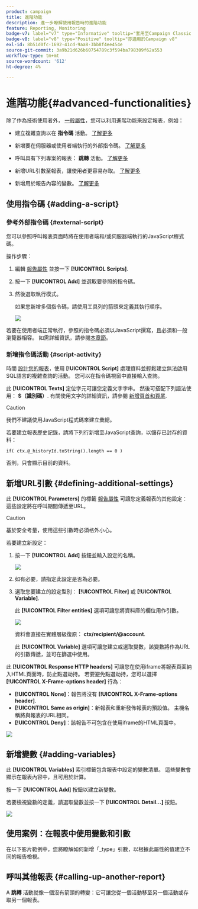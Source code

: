 ```yaml
---
product: campaign
title: 進階功能
description: 進一步瞭解使用報告時的進階功能
feature: Reporting, Monitoring
badge-v7: label="v7" type="Informative" tooltip="套用至Campaign Classic v7"
badge-v8: label="v8" type="Positive" tooltip="亦適用於Campaign v8"
exl-id: 8b51d0fc-1692-41cd-9aa8-3bb8f4ee454e
source-git-commit: 3a9b21d626b60754789c3f594ba798309f62a553
workflow-type: tm+mt
source-wordcount: '612'
ht-degree: 4%

---
```


# 進階功能{#advanced-functionalities}



除了作為技術使用者外， [一般屬性](../../reporting/using/properties-of-the-report.md)，您可以利用進階功能來設定報表，例如：

* 建立複雜查詢以在 **指令碼** 活動。 [了解更多](#script-activity)

* 新增要在伺服器或使用者端執行的外部指令碼。 [了解更多](#external-script)

* 呼叫具有下列專案的報表： **跳轉** 活動。 [了解更多](#calling-up-another-report)

* 新增URL引數至報表，讓使用者更容易存取。 [了解更多](#calling-up-another-report)

* 新增用於報告內容的變數。 [了解更多](#adding-variables)

## 使用指令碼 {#adding-a-script}

### 參考外部指令碼 {#external-script}

您可以參照呼叫報表頁面時將在使用者端和/或伺服器端執行的JavaScript程式碼。

操作步驟：

1. 編輯 [報告屬性](../../reporting/using/properties-of-the-report.md) 並按一下 **[!UICONTROL Scripts]**.
1. 按一下 **[!UICONTROL Add]** 並選取要參照的指令碼。
1. 然後選取執行模式。

   如果您新增多個指令碼，請使用工具列的箭頭來定義其執行順序。

   ![](assets/reporting_custom_js.png)

若要在使用者端正常執行，參照的指令碼必須以JavaScript撰寫，且必須和一般瀏覽器相容。 如需詳細資訊，請參閱[本章節](../../web/using/web-forms-answers.md)。

### 新增指令碼活動 {#script-activity}

時間 [設計您的報表](../../reporting/using/creating-a-new-report.md#modelizing-the-chart)，使用 **[!UICONTROL Script]** 處理資料並輕鬆建立無法啟用SQL語言的複雜查詢的活動。 您可以在指令碼視窗中直接輸入查詢。

此 **[!UICONTROL Texts]** 定位字元可讓您定義文字字串。 然後可搭配下列語法使用： **$（識別碼）**. 有關使用文字的詳細資訊，請參閱 [新增頁首和頁尾](../../reporting/using/element-layout.md#adding-a-header-and-a-footer).

>[!CAUTION]
>
>我們不建議使用JavaScript程式碼來建立彙總。

若要建立報表歷史記錄，請將下列行新增至JavaScript查詢，以儲存已封存的資料：

```
if( ctx.@_historyId.toString().length == 0 )
```

否則，只會顯示目前的資料。

## 新增URL引數 {#defining-additional-settings}

此 **[!UICONTROL Parameters]** 的標籤 [報告屬性](../../reporting/using/properties-of-the-report.md) 可讓您定義報表的其他設定：這些設定將在呼叫期間傳遞至URL。

>[!CAUTION]
>
>基於安全考量，使用這些引數時必須格外小心。

若要建立新設定：

1. 按一下 **[!UICONTROL Add]** 按鈕並輸入設定的名稱。

   ![](assets/s_ncs_advuser_report_properties_09a.png)

1. 如有必要，請指定此設定是否為必要。

1. 選取您要建立的設定型別： **[!UICONTROL Filter]** 或 **[!UICONTROL Variable]**.

   此 **[!UICONTROL Filter entities]** 選項可讓您將資料庫的欄位用作引數。

   ![](assets/s_ncs_advuser_report_properties_09b.png)

   資料會直接在實體層級復原： **ctx/recipient/@account**.

   此 **[!UICONTROL Variable]** 選項可讓您建立或選取變數，該變數將作為URL的引數傳遞，並可在篩選中使用。

此 **[!UICONTROL Response HTTP headers]** 可讓您在使用iframe將報表頁面納入HTML頁面時，防止點選劫持。 若要避免點選劫持，您可以選擇 **[!UICONTROL X-Frame-options header]** 行為：

* **[!UICONTROL None]**：報告將沒有 **[!UICONTROL X-Frame-options header]**.
* **[!UICONTROL Same as origin]**：新報表和重新發佈報表的預設值。 主機名稱將與報表的URL相同。
* **[!UICONTROL Deny]**：該報告不可包含在使用iframe的HTML頁面中。

![](assets/s_ncs_advuser_report_properties_09c.png)

## 新增變數 {#adding-variables}

此 **[!UICONTROL Variables]** 索引標籤包含報表中設定的變數清單。 這些變數會顯示在報表內容中，且可用於計算。

按一下 **[!UICONTROL Add]** 按鈕以建立新變數。

若要檢視變數的定義，請選取變數並按一下 **[!UICONTROL Detail...]** 按鈕。

![](assets/s_ncs_advuser_report_properties_10.png)

## 使用案例：在報表中使用變數和引數

在以下影片範例中，您將瞭解如何新增「_type」引數，以根據此屬性的值建立不同的報告檢視。

<!--
![](assets/do-not-localize/how-to-video.png) [Discover this feature in video](https://helpx.adobe.com/campaign/classic/how-to/add-url-parameter-in-acv6.html?playlist=/ccx/v1/collection/product/campaign/classic/segment/business-practitioners/explevel/intermediate/applaunch/how-to-4/collection.ccx.js&ref=helpx.adobe.com)-->


## 呼叫其他報表 {#calling-up-another-report}

A **跳轉** 活動就像一個沒有箭頭的轉變：它可讓您從一個活動移至另一個活動或存取另一個報表。
